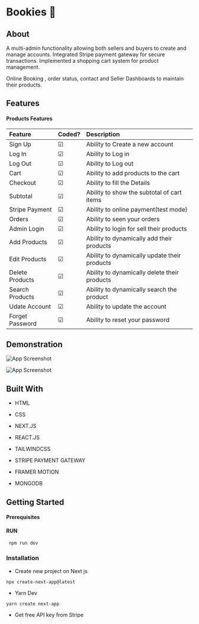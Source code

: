 
# Bookies 📘


## About

A multi-admin functionality allowing both sellers and buyers to create and manage accounts. Integrated Stripe payment gateway for secure transactions. Implemented a shopping cart system for  product management.

Online Booking , order status, contact  and Seller Dashboards to maintain their products.


## Features

#### Products Features


| Feature | Coded?     | Description                |
| :-------- | :------- | :------------------------- |
| Sign Up |  ☑ | Ability to Create a new account  |
| Log In |  ☑ | Ability to Log in  |
| Log Out |  ☑ | Ability to Log out  |
| Cart |  ☑ | Ability to add products to the cart  |
| Checkout |  ☑ | Ability to fill the Details   |
| Subtotal |  ☑ | Ability to show the subtotal of cart items  |
| Stripe Payment  |  ☑ | Ability to online payment(test mode)  |
| Orders |  ☑ | Ability to seen your orders  |
| Admin Login |  ☑ | Ability to login for sell their products  |
| Add Products |  ☑ | Ability to dynamically add their products  |
| Edit Products | ☑ | Ability to dynamically update their products  |
| Delete Products |  ☑ | Ability to dynamically delete their products  |
|  Search Products|  ☑ | Ability to dynamically search the product |
| Udate Account |  ☑ | Ability to update the account  |
| Forget Password |  ☑ | Ability to reset your password |

## Demonstration



![App Screenshot](/s1.png)

![App Screenshot](/s2.png)



## Built With

 * HTML

 * CSS
 
 * NEXT.JS 
 
 * REACT.JS

 * TAILWINDCSS

 * STRIPE PAYMENT GATEWAY

 * FRAMER MOTION
 
 * MONGODB



## Getting Started

#### Prerequisites

#### RUN
     npm run dev

### Installation

 * Create new project on Next js 
  ```http
  npx create-next-app@latest
```
 * Yarn Dev
  ```http
  yarn create next-app
```
* Get free API key from Stripe